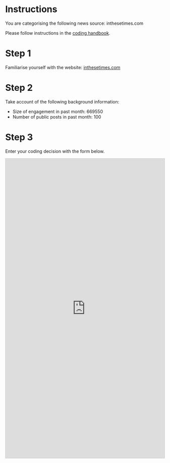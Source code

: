 # Instructions

You are categorising the following news source: inthesetimes.com

Please follow instructions in the [coding handbook](http://comprop.oii.ox.ac.uk/).

# Step 1

Familiarise yourself with the website: [inthesetimes.com](inthesetimes.com)

# Step 2

Take account of the following background information:

* Size of engagement in past month: 669550
* Number of public posts in past month: 100

# Step 3

Enter your coding decision with the form below.

<iframe class="airtable-embed"
    src="https://airtable.com/embed/shra38QF3aALor26z?backgroundColor=blue&prefill_Media%20source=inthesetimes.com&prefill_Coder=Alice" frameborder="0"
    onmousewheel="" width="100%" height="950" style="background: transparent; border: 1px solid #ccc;"></iframe>